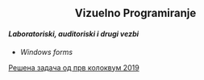 ## <center> Vizuelno Programiranje </center>
#### _Laboratoriski, auditoriski i drugi vezbi_
* _Windows forms_</br>

[Решена задача од прв колоквум 2019](course/ko1/Kolokvium2019)
